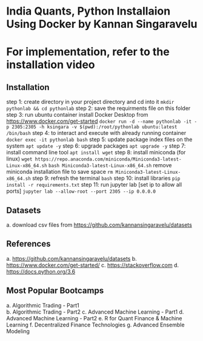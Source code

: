 # India Quants, Python Installaion Using Docker by Kannan Singaravelu
# For implementation, refer to the installation video

## Installation 
step 1: create directory in your project directory and cd into it 
        `mkdir pythonlab && cd pythonlab`
step 2: save the requirments file on this folder
step 3: run ubuntu container 
        install Docker Desktop from https://www.docker.com/get-started
        `docker run -d --name pythonlab -it -p 2305:2305 -h ksingara -v $(pwd):/root/pythonlab ubuntu:latest /bin/bash`
step 4: to interact and execute with already running container
        `docker exec -it pythonlab bash`
step 5: update package index files on the system
        `apt update -y`
step 6: upgrade packages
        `apt upgrade -y`
step 7: install command line tool
        `apt install wget`
step 8: install miniconda (for linux)
        `wget https://repo.anaconda.com/miniconda/Miniconda3-latest-Linux-x86_64.sh`
        `bash Miniconda3-latest-Linux-x86_64.sh`
        remove miniconda installation file to save space
        `rm Miniconda3-latest-Linux-x86_64.sh`
step 9: refresh the terminal 
        `bash`
step 10: install libraries 
        `pip install -r requirements.txt`
step 11: run jupyter lab [set ip to allow all ports]
        `jupyter lab --allow-root --port 2305 --ip 0.0.0.0`


## Datasets
a. download csv files from https://github.com/kannansingaravelu/datasets

## References
a. https://github.com/kannansingaravelu/datasets
b. https://www.docker.com/get-started/
c. https://stackoverflow.com
d. https://docs.python.org/3.6

## Most Popular Bootcamps
a. Algorithmic Trading - Part1		                
b. Algorithmic Trading - Part2
c. Advanced Machine Learning - Part1
d. Advanced Machine Learning - Part2
e. R for Quant Finance & Machine Learning
f. Decentralized Finance Technologies 
g. Advanced Ensemble Modeling

